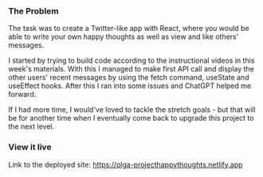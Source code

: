 ### The Problem

The task was to create a Twitter-like app with React, where you would be able to write your own happy thoughts as well as view and like others' messages.

I started by trying to build code according to the instructional videos in this week's materials. With this I managed to make first API call and display the other users' recent messages by using the fetch command, useState and useEffect hooks. After this I ran into some issues and ChatGPT helped me forward.

If I had more time, I would've loved to tackle the stretch goals - but that will be for another time when I eventually come back to upgrade this project to the next level.

### View it live

Link to the deployed site: https://olga-projecthappythoughts.netlify.app
